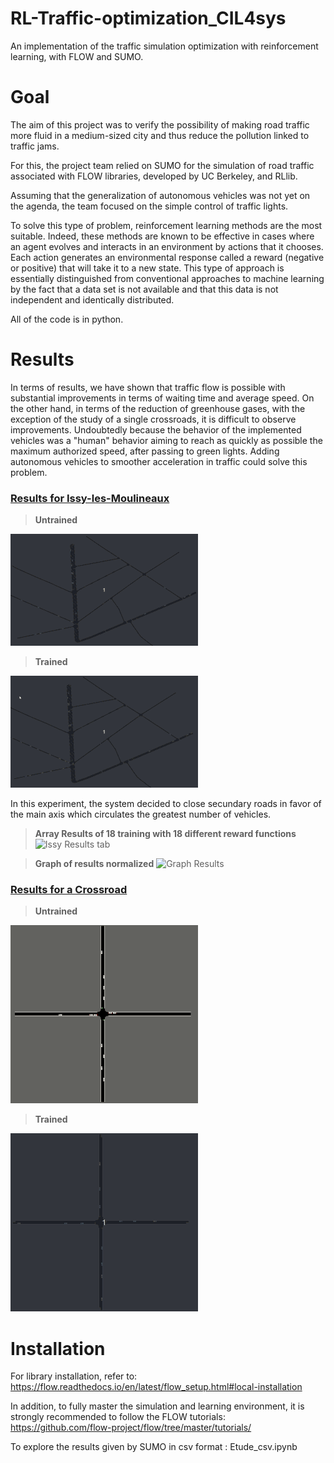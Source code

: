 # RL-Traffic-optimization_CIL4sys
An implementation of the traffic simulation optimization with reinforcement learning, with FLOW and SUMO.

# Goal
The aim of this project was to verify the possibility of making road traffic more fluid in a medium-sized city and thus reduce the pollution linked to traffic jams.

For this, the project team relied on SUMO for the simulation of road traffic associated with FLOW libraries, developed by UC Berkeley, and RLlib.

Assuming that the generalization of autonomous vehicles was not yet on the agenda, the team focused on the simple control of traffic lights.

To solve this type of problem, reinforcement learning methods are the most suitable. Indeed, these methods are known to be effective in cases where an agent evolves and interacts in an environment by actions that it chooses. Each action generates an environmental response called a reward (negative or positive) that will take it to a new state. This type of approach is essentially distinguished from conventional approaches to machine learning by the fact that a data set is not available and that this data is not independent and identically distributed.

All of the code is in python.

# Results
In terms of results, we have shown that traffic flow is possible with substantial improvements in terms of waiting time and average speed. On the other hand, in terms of the reduction of greenhouse gases, with the exception of the study of a single crossroads, it is difficult to observe improvements. Undoubtedly because the behavior of the implemented vehicles was a "human" behavior aiming to reach as quickly as possible the maximum authorized speed, after passing to green lights. Adding autonomous vehicles to smoother acceleration in traffic could solve this problem.

### <ins>Results for Issy-les-Moulineaux</ins>
> **Untrained** 

![Issy-les-Moulineaux untrained](IssyLesMOulineauxuntrained.gif) 

> **Trained** 

![Issy-les-Moulineaux trained](IssyLesMoulineauxtrained.gif) 

In this experiment, the system decided to close secundary roads in favor of the main axis which circulates the greatest number of vehicles.

> **Array Results of 18 training with 18 different reward functions**
![Issy Results tab](https://github.com/cyrilhokage/RL-Traffic-optimization_CIL4sys/blob/master/Capture%20d%E2%80%99e%CC%81cran%202020-06-28%20a%CC%80%2013.47.20.png)

> **Graph of results normalized**
![Graph Results](https://github.com/cyrilhokage/RL-Traffic-optimization_CIL4sys/blob/master/Capture%20d%E2%80%99e%CC%81cran%202020-06-28%20a%CC%80%2013.52.09.png)

### <ins>Results for a Crossroad</ins>
> **Untrained** 

![Crossroad untrained](Carrefour_untrained.gif) 

> **Trained** 

![Crossroad trained](Carrefour_trained.gif)


# Installation
For library installation, refer to: https://flow.readthedocs.io/en/latest/flow_setup.html#local-installation

In addition, to fully master the simulation and learning environment, it is strongly recommended to follow the FLOW tutorials: https://github.com/flow-project/flow/tree/master/tutorials/

To explore the results given by SUMO in csv format : Etude_csv.ipynb

